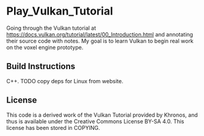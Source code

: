 # Play_Vulkan_Tutorial
Going through the Vulkan tutorial at
https://docs.vulkan.org/tutorial/latest/00_Introduction.html and annotating
their source code with notes. My goal is to learn Vulkan to begin real work on
the voxel engine prototype.

## Build Instructions
C++. TODO copy deps for Linux from website.

## License
This code is a derived work of the Vulkan Tutorial provided by Khronos, and thus
is available under the Creative Commons License BY-SA 4.0. This license has been
stored in COPYING.
